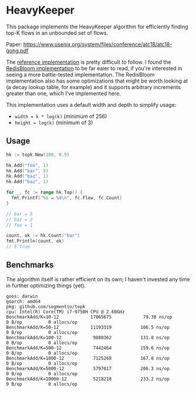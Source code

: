 # HeavyKeeper

This package implements the HeavyKeeper algorithm for efficiently finding top-K
flows in an unbounded set of flows.

Paper: https://www.usenix.org/system/files/conference/atc18/atc18-gong.pdf

The [reference implementation][reference] is pretty difficult to follow. I found
the [RedisBloom implementation][redisbloom] to be far eaier to read, if you're
interested in seeing a more battle-tested implementation. The RedisBloom
implementation also has some optimizations that might be worth looking at (a
decay lookup table, for example) and it supports arbitrary increments greater
than one, which I've implemented here.

[reference]: https://github.com/papergitkeeper/heavy-keeper-project/blob/master/heavykeeper.h
[redisbloom]: https://github.com/RedisBloom/RedisBloom/blob/master/src/topk.c

This implementation uses a default width and depth to simplify usage:

* `width = k * log(k)` (minimum of 256)
* `height = log(k)` (minimum of 3)

## Usage

```go
hk := topk.New(100, 0.9)

hk.Add("foo", 1)
hk.Add("bar", 5)
hk.Add("baz", 1)
hk.Add("baz", 1)

for _, fc := range hk.Top() {
  fmt.Printf("%s = %d\n", fc.Flow, fc.Count)
}

// bar = 5
// baz = 2
// foo = 1

count, ok := hk.Count("bar")
fmt.Println(count, ok)
// 5 true
```

## Benchmarks

The algorithm itself is rather efficient on its own; I haven't invested any time
in further optimizing things (yet).

```
goos: darwin
goarch: amd64
pkg: github.com/segmentio/topk
cpu: Intel(R) Core(TM) i7-9750H CPU @ 2.60GHz
BenchmarkAdd/K=10-12         	17065675	        79.38 ns/op	       0 B/op	       0 allocs/op
BenchmarkAdd/K=50-12         	11193319	       106.5 ns/op	       0 B/op	       0 allocs/op
BenchmarkAdd/K=100-12        	 9880362	       131.8 ns/op	       0 B/op	       0 allocs/op
BenchmarkAdd/K=500-12        	 7442464	       159.6 ns/op	       0 B/op	       0 allocs/op
BenchmarkAdd/K=1000-12       	 7125268	       167.8 ns/op	       0 B/op	       0 allocs/op
BenchmarkAdd/K=5000-12       	 5797017	       206.3 ns/op	       0 B/op	       0 allocs/op
BenchmarkAdd/K=10000-12      	 5218218	       233.2 ns/op	       0 B/op	       0 allocs/op
```

